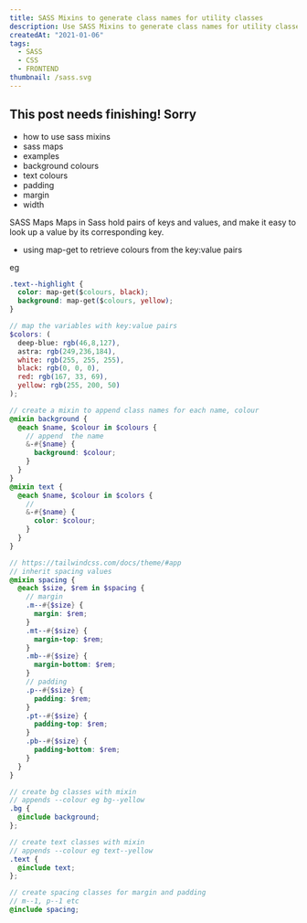 ```yaml
---
title: SASS Mixins to generate class names for utility classes
description: Use SASS Mixins to generate class names for utility classes
createdAt: "2021-01-06"
tags:
  - SASS
  - CSS
  - FRONTEND
thumbnail: /sass.svg
---
```

## This post needs finishing! Sorry

<!-- ![alt text](/logos/sass.svg "image") -->

* how to use sass mixins
* sass maps
* examples
* background colours
* text colours
* padding
* margin
* width

SASS Maps
Maps in Sass hold pairs of keys and values, and make it easy to look up a value by its corresponding key. 

* using map-get to retrieve colours from the key:value pairs

eg

```css
.text--highlight {
  color: map-get($colours, black);
  background: map-get($colours, yellow);
}
```

<!-- ![alt text](@/assets/blog/sass-mixins.png "image") -->

```scss
// map the variables with key:value pairs
$colors: (
  deep-blue: rgb(46,8,127),
  astra: rgb(249,236,184),
  white: rgb(255, 255, 255),
  black: rgb(0, 0, 0),
  red: rgb(167, 33, 69),
  yellow: rgb(255, 200, 50)
);

// create a mixin to append class names for each name, colour
@mixin background {
  @each $name, $colour in $colours {
    // append  the name
    &-#{$name} {
      background: $colour;
    }
  }
}
@mixin text {
  @each $name, $colour in $colors {
    //
    &-#{$name} {
      color: $colour;
    }
  }
}

// https://tailwindcss.com/docs/theme/#app
// inherit spacing values
@mixin spacing {
  @each $size, $rem in $spacing {
    // margin
    .m--#{$size} {
      margin: $rem;
    }
    .mt--#{$size} {
      margin-top: $rem;
    }
    .mb--#{$size} {
      margin-bottom: $rem;
    }
    // padding
    .p--#{$size} {
      padding: $rem;
    }
    .pt--#{$size} {
      padding-top: $rem;
    }
    .pb--#{$size} {
      padding-bottom: $rem;
    }
  }
}

// create bg classes with mixin
// appends --colour eg bg--yellow
.bg {
  @include background;
};

// create text classes with mixin
// appends --colour eg text--yellow
.text {
  @include text;
};

// create spacing classes for margin and padding
// m--1, p--1 etc
@include spacing;

```
